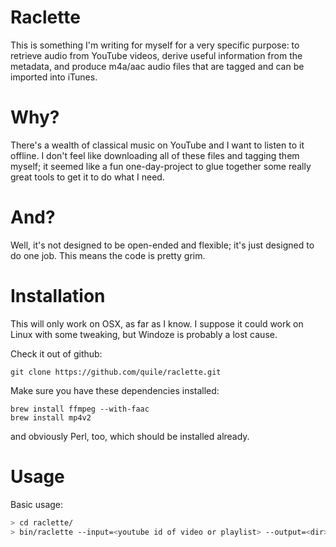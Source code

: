 # Raclette

This is something I'm writing for myself for a very specific purpose: to
retrieve audio from YouTube videos, derive useful information from the
metadata, and produce m4a/aac audio files that are tagged and can be
imported into iTunes.

# Why?

There's a wealth of classical music on YouTube and I want to listen to it
offline.  I don't feel like downloading all of these files and tagging them
myself; it seemed like a fun one-day-project to glue together some really
great tools to get it to do what I need.

# And?

Well, it's not designed to be open-ended and flexible; it's just
designed to do one job.  This means the code is pretty grim.

# Installation

This will only work on OSX, as far as I know.  I suppose it could work
on Linux with some tweaking, but Windoze is probably a lost cause.

Check it out of github:

    git clone https://github.com/quile/raclette.git

Make sure you have these dependencies installed:

    brew install ffmpeg --with-faac
    brew install mp4v2

and obviously Perl, too, which should be installed already.

# Usage

Basic usage:

```bash
> cd raclette/
> bin/raclette --input=<youtube id of video or playlist> --output=<dir> [--skip-download=X] [--override key=value]
```    
